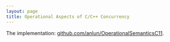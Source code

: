 ```yaml
---
layout: page
title: Operational Aspects of C/C++ Concurrency
---
```


The implementation: [github.com/anlun/OperationalSemanticsC11](https://github.com/anlun/OperationalSemanticsC11).
